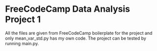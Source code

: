 # FreeCodeCamp Data Analysis Project 1

All the files are given from FreeCodeCamp boilerplate for the project and only mean_var_std.py has my own code.
The project can be tested by running main.py.

